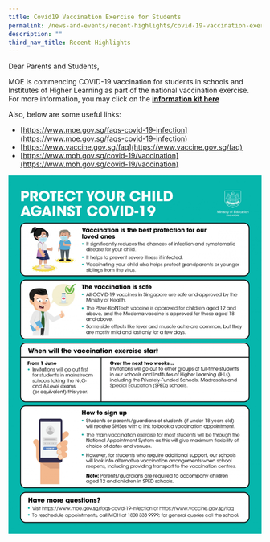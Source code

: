 ```yaml
---
title: Covid19 Vaccination Exercise for Students
permalink: /news-and-events/recent-highlights/covid-19-vaccination-exercise/
description: ""
third_nav_title: Recent Highlights
---
```

Dear Parents and Students,   
  
MOE is commencing COVID-19 vaccination for students in schools and Institutes of Higher Learning as part of the national vaccination exercise. For more information, you may click on the **[information kit here](/files/informationkit.pdf)**
  
Also, below are some useful links:  

*   [https://www.moe.gov.sg/faqs-covid-19-infection](https://www.moe.gov.sg/faqs-covid-19-infection)
*   [https://www.vaccine.gov.sg/faq](https://www.vaccine.gov.sg/faq)
*   [https://www.moh.gov.sg/covid-19/vaccination](https://www.moh.gov.sg/covid-19/vaccination)

![](/images/highlights7.jpg)
